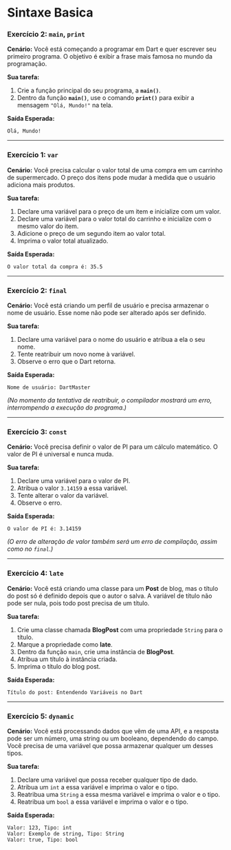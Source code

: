# Sintaxe Basica

### Exercício 2: `main`, `print`

**Cenário:** Você está começando a programar em Dart e quer escrever seu primeiro programa. O objetivo é exibir a frase mais famosa no mundo da programação.

**Sua tarefa:**

1.  Crie a função principal do seu programa, a **`main()`**.
2.  Dentro da função **`main()`**, use o comando **`print()`** para exibir a mensagem `"Olá, Mundo!"` na tela.

**Saída Esperada:**

```
Olá, Mundo!
```

-----

### Exercício 1: `var`

**Cenário:** Você precisa calcular o valor total de uma compra em um carrinho de supermercado. O preço dos itens pode mudar à medida que o usuário adiciona mais produtos.

**Sua tarefa:**

1.  Declare uma variável para o preço de um item e inicialize com um valor.
2.  Declare uma variável para o valor total do carrinho e inicialize com o mesmo valor do item.
3.  Adicione o preço de um segundo item ao valor total.
4.  Imprima o valor total atualizado.

**Saída Esperada:**

```
O valor total da compra é: 35.5
```

-----

### Exercício 2: `final`

**Cenário:** Você está criando um perfil de usuário e precisa armazenar o nome de usuário. Esse nome não pode ser alterado após ser definido.

**Sua tarefa:**

1.  Declare uma variável para o nome do usuário e atribua a ela o seu nome.
2.  Tente reatribuir um novo nome à variável.
3.  Observe o erro que o Dart retorna.

**Saída Esperada:**

```
Nome de usuário: DartMaster
```

*(No momento da tentativa de reatribuir, o compilador mostrará um erro, interrompendo a execução do programa.)*

-----

### Exercício 3: `const`

**Cenário:** Você precisa definir o valor de PI para um cálculo matemático. O valor de PI é universal e nunca muda.

**Sua tarefa:**

1.  Declare uma variável para o valor de PI.
2.  Atribua o valor `3.14159` a essa variável.
3.  Tente alterar o valor da variável.
4.  Observe o erro.

**Saída Esperada:**

```
O valor de PI é: 3.14159
```

*(O erro de alteração de valor também será um erro de compilação, assim como no `final`.)*

-----

### Exercício 4: `late`

**Cenário:** Você está criando uma classe para um **Post** de blog, mas o título do post só é definido depois que o autor o salva. A variável de título não pode ser nula, pois todo post precisa de um título.

**Sua tarefa:**

1.  Crie uma classe chamada **BlogPost** com uma propriedade `String` para o título.
2.  Marque a propriedade como **late**.
3.  Dentro da função `main`, crie uma instância de **BlogPost**.
4.  Atribua um título à instância criada.
5.  Imprima o título do blog post.

**Saída Esperada:**

```
Título do post: Entendendo Variáveis no Dart
```

-----

### Exercício 5: `dynamic`

**Cenário:** Você está processando dados que vêm de uma API, e a resposta pode ser um número, uma string ou um booleano, dependendo do campo. Você precisa de uma variável que possa armazenar qualquer um desses tipos.

**Sua tarefa:**

1.  Declare uma variável que possa receber qualquer tipo de dado.
2.  Atribua um `int` a essa variável e imprima o valor e o tipo.
3.  Reatribua uma `String` a essa mesma variável e imprima o valor e o tipo.
4.  Reatribua um `bool` a essa variável e imprima o valor e o tipo.

**Saída Esperada:**

```
Valor: 123, Tipo: int
Valor: Exemplo de string, Tipo: String
Valor: true, Tipo: bool
```